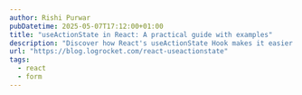 ```yaml
---
author: Rishi Purwar
pubDatetime: 2025-05-07T17:12:00+01:00
title: "useActionState in React: A practical guide with examples"
description: "Discover how React's useActionState Hook makes it easier to handle user actions, especially form submissions and async state changes."
url: "https://blog.logrocket.com/react-useactionstate"
tags:
  - react
  - form
---
```

